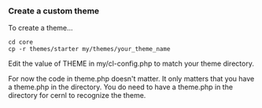 ### Create a custom theme

To create a theme...

```
cd core
cp -r themes/starter my/themes/your_theme_name
```

Edit the value of THEME in my/cl-config.php to match your theme directory.

For now the code in theme.php doesn't matter.  It only matters that you have
a theme.php in the directory.  You do need to have a theme.php in the directory
for cernl to recognize the theme.
